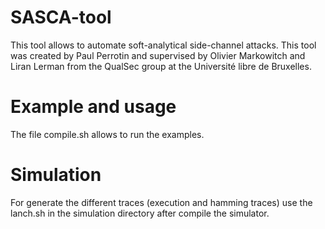 # SASCA-tool

This tool allows to automate soft-analytical side-channel attacks. This tool was created by Paul Perrotin and supervised by Olivier Markowitch and Liran Lerman from the QualSec group at the Université libre de Bruxelles.

# Example and usage 

The file compile.sh allows to run the examples.


# Simulation

For generate the different traces (execution and hamming traces) use the lanch.sh in the simulation directory after compile the simulator.
